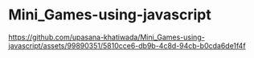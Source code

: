 # Mini_Games-using-javascript


https://github.com/upasana-khatiwada/Mini_Games-using-javascript/assets/99890351/5810cce6-db9b-4c8d-94cb-b0cda6de1f4f

